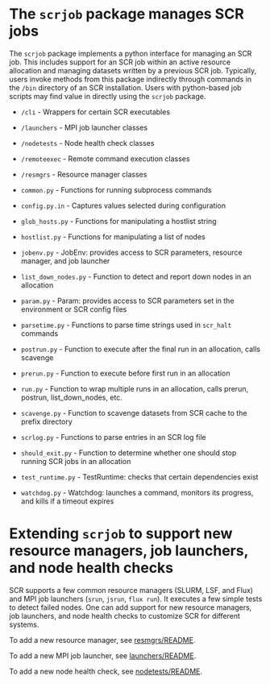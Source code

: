# The ``scrjob`` package manages SCR jobs

The ``scrjob`` package implements a python interface for managing an SCR job.
This includes support for an SCR job within an active resource allocation
and managing datasets written by a previous SCR job.
Typically, users invoke methods from this package indirectly through
commands in the ``/bin`` directory of an SCR installation.
Users with python-based job scripts may find value in directly using the ``scrjob`` package.

- ``/cli``               - Wrappers for certain SCR executables
- ``/launchers``         - MPI job launcher classes
- ``/nodetests``         - Node health check classes
- ``/remoteexec``        - Remote command execution classes
- ``/resmgrs``           - Resource manager classes

- ``common.py``          - Functions for running subprocess commands
- ``config.py.in``       - Captures values selected during configuration
- ``glob_hosts.py``      - Functions for manipulating a hostlist string
- ``hostlist.py``        - Functions for manipulating a list of nodes
- ``jobenv.py``          - JobEnv: provides access to SCR parameters, resource manager, and job launcher
- ``list_down_nodes.py`` - Function to detect and report down nodes in an allocation
- ``param.py``           - Param: provides access to SCR parameters set in the environment or SCR config files
- ``parsetime.py``       - Functions to parse time strings used in ``scr_halt`` commands
- ``postrun.py``         - Function to execute after the final run in an allocation, calls scavenge
- ``prerun.py``          - Function to execute before first run in an allocation
- ``run.py``             - Function to wrap multiple runs in an allocation, calls prerun, postrun, list\_down\_nodes, etc.
- ``scavenge.py``        - Function to scavenge datasets from SCR cache to the prefix directory
- ``scrlog.py``          - Functions to parse entries in an SCR log file
- ``should_exit.py``     - Function to determine whether one should stop running SCR jobs in an allocation
- ``test_runtime.py``    - TestRuntime: checks that certain dependencies exist
- ``watchdog.py``        - Watchdog: launches a command, monitors its progress, and kills if a timeout expires

# Extending ``scrjob`` to support new resource managers, job launchers, and node health checks

SCR supports a few common resource managers (SLURM, LSF, and Flux) and MPI job launchers (``srun``, ``jsrun``, ``flux run``).
It executes a few simple tests to detect failed nodes.
One can add support for new resource managers, job launchers, and node health checks to customize SCR for different systems.

To add a new resource manager, see [resmgrs/README](resmgrs/README.md).

To add a new MPI job launcher, see [launchers/README](launchers/README.md).

To add a new node health check, see [nodetests/README](nodetests/README.md).
